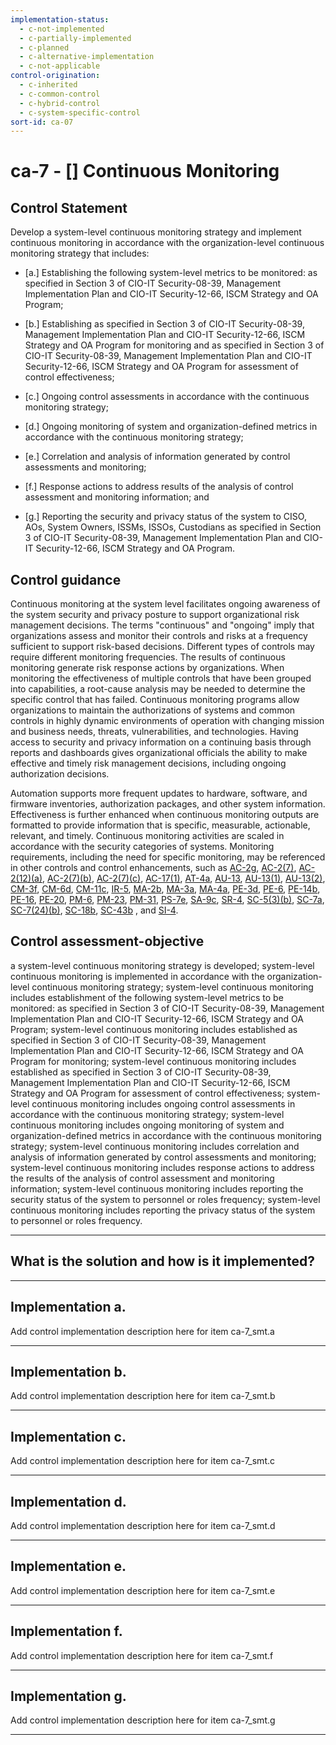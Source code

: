 ```yaml
---
implementation-status:
  - c-not-implemented
  - c-partially-implemented
  - c-planned
  - c-alternative-implementation
  - c-not-applicable
control-origination:
  - c-inherited
  - c-common-control
  - c-hybrid-control
  - c-system-specific-control
sort-id: ca-07
---
```


# ca-7 - \[\] Continuous Monitoring

## Control Statement

Develop a system-level continuous monitoring strategy and implement continuous monitoring in accordance with the organization-level continuous monitoring strategy that includes:

- \[a.\] Establishing the following system-level metrics to be monitored: as specified in Section 3 of CIO-IT Security-08-39, Management Implementation Plan and CIO-IT Security-12-66, ISCM Strategy and OA Program;

- \[b.\] Establishing as specified in Section 3 of CIO-IT Security-08-39, Management Implementation Plan and CIO-IT Security-12-66, ISCM Strategy and OA Program for monitoring and as specified in Section 3 of CIO-IT Security-08-39, Management Implementation Plan and CIO-IT Security-12-66, ISCM Strategy and OA Program for assessment of control effectiveness;

- \[c.\] Ongoing control assessments in accordance with the continuous monitoring strategy;

- \[d.\] Ongoing monitoring of system and organization-defined metrics in accordance with the continuous monitoring strategy;

- \[e.\] Correlation and analysis of information generated by control assessments and monitoring;

- \[f.\] Response actions to address results of the analysis of control assessment and monitoring information; and

- \[g.\] Reporting the security and privacy status of the system to CISO, AOs, System Owners, ISSMs, ISSOs, Custodians as specified in Section 3 of CIO-IT Security-08-39, Management Implementation Plan and CIO-IT Security-12-66, ISCM Strategy and OA Program.

## Control guidance

Continuous monitoring at the system level facilitates ongoing awareness of the system security and privacy posture to support organizational risk management decisions. The terms "continuous" and "ongoing" imply that organizations assess and monitor their controls and risks at a frequency sufficient to support risk-based decisions. Different types of controls may require different monitoring frequencies. The results of continuous monitoring generate risk response actions by organizations. When monitoring the effectiveness of multiple controls that have been grouped into capabilities, a root-cause analysis may be needed to determine the specific control that has failed. Continuous monitoring programs allow organizations to maintain the authorizations of systems and common controls in highly dynamic environments of operation with changing mission and business needs, threats, vulnerabilities, and technologies. Having access to security and privacy information on a continuing basis through reports and dashboards gives organizational officials the ability to make effective and timely risk management decisions, including ongoing authorization decisions.

Automation supports more frequent updates to hardware, software, and firmware inventories, authorization packages, and other system information. Effectiveness is further enhanced when continuous monitoring outputs are formatted to provide information that is specific, measurable, actionable, relevant, and timely. Continuous monitoring activities are scaled in accordance with the security categories of systems. Monitoring requirements, including the need for specific monitoring, may be referenced in other controls and control enhancements, such as [AC-2g](#ac-2_smt.g), [AC-2(7)](#ac-2.7), [AC-2(12)(a)](#ac-2.12_smt.a), [AC-2(7)(b)](#ac-2.7_smt.b), [AC-2(7)(c)](#ac-2.7_smt.c), [AC-17(1)](#ac-17.1), [AT-4a](#at-4_smt.a), [AU-13](#au-13), [AU-13(1)](#au-13.1), [AU-13(2)](#au-13.2), [CM-3f](#cm-3_smt.f), [CM-6d](#cm-6_smt.d), [CM-11c](#cm-11_smt.c), [IR-5](#ir-5), [MA-2b](#ma-2_smt.b), [MA-3a](#ma-3_smt.a), [MA-4a](#ma-4_smt.a), [PE-3d](#pe-3_smt.d), [PE-6](#pe-6), [PE-14b](#pe-14_smt.b), [PE-16](#pe-16), [PE-20](#pe-20), [PM-6](#pm-6), [PM-23](#pm-23), [PM-31](#pm-31), [PS-7e](#ps-7_smt.e), [SA-9c](#sa-9_smt.c), [SR-4](#sr-4), [SC-5(3)(b)](#sc-5.3_smt.b), [SC-7a](#sc-7_smt.a), [SC-7(24)(b)](#sc-7.24_smt.b), [SC-18b](#sc-18_smt.b), [SC-43b](#sc-43_smt.b) , and [SI-4](#si-4).

## Control assessment-objective

a system-level continuous monitoring strategy is developed;
system-level continuous monitoring is implemented in accordance with the organization-level continuous monitoring strategy;
system-level continuous monitoring includes establishment of the following system-level metrics to be monitored: as specified in Section 3 of CIO-IT Security-08-39, Management Implementation Plan and CIO-IT Security-12-66, ISCM Strategy and OA Program;
system-level continuous monitoring includes established as specified in Section 3 of CIO-IT Security-08-39, Management Implementation Plan and CIO-IT Security-12-66, ISCM Strategy and OA Program for monitoring;
system-level continuous monitoring includes established as specified in Section 3 of CIO-IT Security-08-39, Management Implementation Plan and CIO-IT Security-12-66, ISCM Strategy and OA Program for assessment of control effectiveness;
system-level continuous monitoring includes ongoing control assessments in accordance with the continuous monitoring strategy;
system-level continuous monitoring includes ongoing monitoring of system and organization-defined metrics in accordance with the continuous monitoring strategy;
system-level continuous monitoring includes correlation and analysis of information generated by control assessments and monitoring;
system-level continuous monitoring includes response actions to address the results of the analysis of control assessment and monitoring information;
system-level continuous monitoring includes reporting the security status of the system to personnel or roles frequency;
system-level continuous monitoring includes reporting the privacy status of the system to personnel or roles frequency.

______________________________________________________________________

## What is the solution and how is it implemented?

<!-- Please leave this section blank and enter implementation details in the parts below. -->

______________________________________________________________________

## Implementation a.

Add control implementation description here for item ca-7_smt.a

______________________________________________________________________

## Implementation b.

Add control implementation description here for item ca-7_smt.b

______________________________________________________________________

## Implementation c.

Add control implementation description here for item ca-7_smt.c

______________________________________________________________________

## Implementation d.

Add control implementation description here for item ca-7_smt.d

______________________________________________________________________

## Implementation e.

Add control implementation description here for item ca-7_smt.e

______________________________________________________________________

## Implementation f.

Add control implementation description here for item ca-7_smt.f

______________________________________________________________________

## Implementation g.

Add control implementation description here for item ca-7_smt.g

______________________________________________________________________
